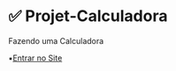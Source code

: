# ✅ Projet-Calculadora
Fazendo uma Calculadora<br>

▪️[Entrar no Site](https://cellep.enderguaina.repl.co)
